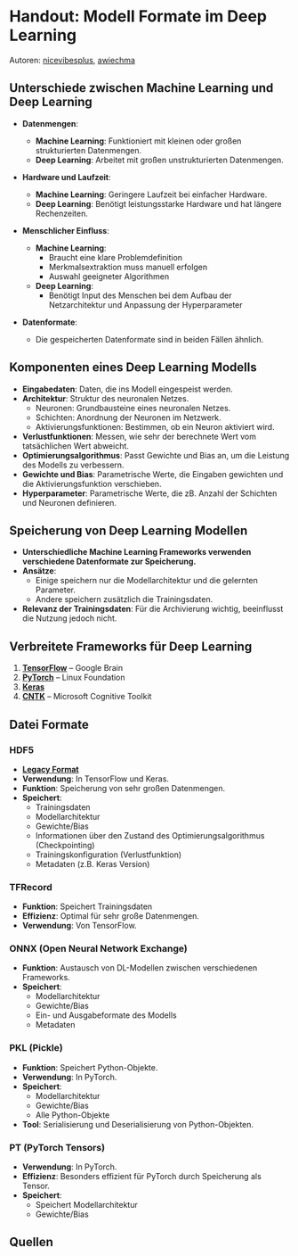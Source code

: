 # Handout: Modell Formate im Deep Learning

Autoren: [nicevibesplus](https://github.com/nicevibesplus), [awiechma](https://github.com/awiechma)

## Unterschiede zwischen Machine Learning und Deep Learning

- **Datenmengen**:
  - **Machine Learning**: Funktioniert mit kleinen oder großen strukturierten Datenmengen.
  - **Deep Learning**: Arbeitet mit großen unstrukturierten Datenmengen.

- **Hardware und Laufzeit**:
  - **Machine Learning**: Geringere Laufzeit bei einfacher Hardware.
  - **Deep Learning**: Benötigt leistungsstarke Hardware und hat längere Rechenzeiten.

- **Menschlicher Einfluss**:
  - **Machine Learning**:
    - Braucht eine klare Problemdefinition
    - Merkmalsextraktion muss manuell erfolgen
    - Auswahl geeigneter Algorithmen
  - **Deep Learning**:
    - Benötigt Input des Menschen bei dem Aufbau der Netzarchitektur und Anpassung der Hyperparameter

- **Datenformate**:
  - Die gespeicherten Datenformate sind in beiden Fällen ähnlich.

## Komponenten eines Deep Learning Modells

- **Eingabedaten**: Daten, die ins Modell eingespeist werden.
- **Architektur**: Struktur des neuronalen Netzes.
  - Neuronen: Grundbausteine eines neuronalen Netzes.
  - Schichten: Anordnung der Neuronen im Netzwerk.
  - Aktivierungsfunktionen: Bestimmen, ob ein Neuron aktiviert wird.
- **Verlustfunktionen**: Messen, wie sehr der berechnete Wert vom tatsächlichen Wert abweicht.
- **Optimierungsalgorithmus**: Passt Gewichte und Bias an, um die Leistung des Modells zu verbessern.
- **Gewichte und Bias**: Parametrische Werte, die Eingaben gewichten und die Aktivierungsfunktion verschieben.
- **Hyperparameter**: Parametrische Werte, die zB. Anzahl der Schichten und Neuronen definieren.

## Speicherung von Deep Learning Modellen

- **Unterschiedliche Machine Learning Frameworks verwenden verschiedene Datenformate zur Speicherung.**
- **Ansätze**:
  - Einige speichern nur die Modellarchitektur und die gelernten Parameter.
  - Andere speichern zusätzlich die Trainingsdaten.
- **Relevanz der Trainingsdaten**: Für die Archivierung wichtig, beeinflusst die Nutzung jedoch nicht.

## Verbreitete Frameworks für Deep Learning

1. [**TensorFlow**](https://www.tensorflow.org/) – Google Brain
2. [**PyTorch**](https://pytorch.org/) – Linux Foundation
3. [**Keras**](https://github.com/keras-team/keras)
4. [**CNTK**](https://github.com/microsoft/CNTK) – Microsoft Cognitive Toolkit

## Datei Formate

### HDF5
- **[Legacy Format](https://computersciencewiki.org/index.php/Legacy_system)**
- **Verwendung**: In TensorFlow und Keras.
- **Funktion**: Speicherung von sehr großen Datenmengen.
- **Speichert**:
  - Trainingsdaten
  - Modellarchitektur
  - Gewichte/Bias
  - Informationen über den Zustand des Optimierungsalgorithmus (Checkpointing)
  - Trainingskonfiguration (Verlustfunktion)
  - Metadaten (z.B. Keras Version)

### TFRecord
- **Funktion**: Speichert Trainingsdaten
- **Effizienz**: Optimal für sehr große Datenmengen.
- **Verwendung**: Von TensorFlow.

### ONNX (Open Neural Network Exchange)
- **Funktion**: Austausch von DL-Modellen zwischen verschiedenen Frameworks.
- **Speichert**:
  - Modellarchitektur
  - Gewichte/Bias
  - Ein- und Ausgabeformate des Modells
  - Metadaten

### PKL (Pickle)
- **Funktion**: Speichert Python-Objekte.
- **Verwendung**: In PyTorch.
- **Speichert**:
  - Modellarchitektur
  - Gewichte/Bias
  - Alle Python-Objekte
- **Tool**: Serialisierung und Deserialisierung von Python-Objekten.

### PT (PyTorch Tensors)
- **Verwendung**: In PyTorch.
- **Effizienz**: Besonders effizient für PyTorch durch Speicherung als Tensor.
- **Speichert**:
  - Speichert Modellarchitektur
  - Gewichte/Bias
  

## Quellen
